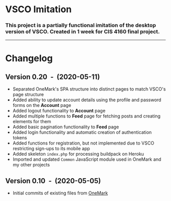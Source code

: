 # VSCO Imitation
### This project is a partially functional imitation of the desktop version of VSCO. Created in 1 week for CIS 4160 final project.

---
# Changelog
## Version 0.20 &nbsp;-&nbsp; (2020-05-11)
* Separated OneMark's SPA structure into distinct pages to match VSCO's page structure
* Added ability to update account details using the profile and password forms on the **Account** page
* Added logout functionality to **Account** page
* Added multiple functions to **Feed** page for fetching posts and creating elements for them
* Added basic pagination functionality to **Feed** page
* Added login functionality and automatic creation of authentication tokens
* Added functions for registration, but not implemented due to VSCO restricting sign-ups to its mobile app
* Added skeleton `index.php` for processing buildpack on Heroku
* Imported and updated `Common` JavaScript module used in OneMark and my other projects

## Version 0.10 &nbsp;-&nbsp; (2020-05-05)
* Initial commits of existing files from [OneMark](https://github.com/msihly/OneMark-Public)